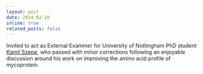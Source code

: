 ```yaml
---
layout: post
date: 2024-02-28
inline: true
related_posts: false
---
```


Invited to act as External Examiner for University of Nottingham PhD student [Kamil Szepe](https://www.nottingham.ac.uk/research/beacons-of-excellence/future-food/meet-the-team/future-proteins/kamil-szepe/index.aspx), who passed with minor corrections following an enjoyable discussion around his work on improving the amino acid profile of mycoprotein.